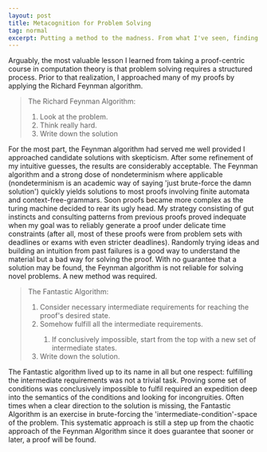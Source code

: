 ```yaml
---
layout: post
title: Metacognition for Problem Solving
tag: normal
excerpt: Putting a method to the madness. From what I've seen, finding a solution is fastest when taking a methodical route. Serendipity is not a reliable weapon for approaching proofs (usually). 
---
```

<p>     Arguably, the most valuable lesson I learned from taking a proof-centric course in computation theory is that problem solving requires a structured process. Prior to that realization, I approached many of my proofs by applying the Richard Feynman algorithm.</p>

>The Richard Feynman Algorithm:
>    <ol>
>        <li>Look at the problem.</li>
>        <li>Think really hard.</li>
>        <li>Write down the solution</li>
>    </ol>
>    

<p>For the most part, the Feynman algorithm had served me well provided I approached candidate solutions with skepticism. After some refinement of my intuitive guesses, the results are considerably acceptable. The Feynman algorithm and a strong dose of nondeterminism where applicable (nondeterminism is an academic way of saying 'just brute-force the damn solution') quickly yields solutions to most proofs involving finite automata and context-free-grammars. Soon proofs became more complex as the turing machine decided to rear its ugly head. My strategy consisting of gut instincts and consulting patterns from previous proofs proved indequate when my goal was to reliably generate a proof under delicate time constraints (after all, most of these proofs were from problem sets with deadlines or exams with even stricter deadlines). Randomly trying ideas and building an intuition from past failures is a good way to understand the material but a bad way for solving the proof. With no guarantee that a solution may be found, the Feynman algorithm is not reliable for solving novel problems. A new method was required.</p>

>The Fantastic Algorithm:
>   <ol>
>       <li>Consider necessary intermediate requirements for reaching the proof's desired state.</li>
>       <li>Somehow fulfill all the intermediate requirements.</li>
>       <ol>
>           <li>If conclusively impossible, start from the top with a new set of intermediate states.</li>
>       </ol>
>       <li>Write down the solution.</li>
>   </ol>
>

<p>The Fantastic algorithm lived up to its name in all but one respect: fulfilling the intermediate requirements was not a trivial task.
Proving some set of conditions was conclusively impossible to fulfil required an expedition deep into the semantics of the conditions and looking for incongruities. Often times when a clear direction to the solution is missing, the Fantastic Algorithm is an exercise in brute-forcing the 'intermediate-condition'-space of the problem. This systematic approach is still a step up from the chaotic approach of the Feynman Algorithm since it does guarantee that sooner or later, a proof will be found.</p>

